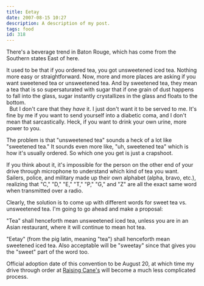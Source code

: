 ```yaml
---
title: Eetay
date: 2007-08-15 10:27
description: A description of my post.
tags: food
id: 318
---
```

There's a beverage trend in Baton Rouge, which has come from the Southern states East of here.

It used to be that if you ordered tea, you got unsweetened iced tea.  Nothing more easy or straightforward.  Now, more and more places are asking if you want sweetened tea or unsweetened tea.  And by sweetened tea, they mean a tea that is so supersaturated with sugar that if one grain of dust happens to fall into the glass, sugar instantly crystallizes in the glass and floats to the bottom.  
<span class="spanEndPreview">&nbsp;</span>
But I don't care that they <i>have</i> it.  I just don't want it to be served to me.  It's fine by me if you want to send yourself into a diabetic coma, and  I don't mean that sarcastically.  Heck, if you want to drink your own urine, more power to you.

The problem is that "unsweetened tea" sounds a heck of a lot like "sweetened tea."  It sounds even more like, "uh, sweetened tea" which is how it's usually ordered.  So which one you get is just a crapshoot.

If you think about it, it's impossible for the person on the other end of your drive through microphone to understand which kind of tea you want.  Sailers, police, and military made up <a herf="http://en.wikipedia.org/wiki/NATO_phonetic_alphabet" target="_blank">their own alphabet</a> (alpha, bravo, etc.), realizing that "C," "D," "E," "T," "P," "G," and "Z" are all the exact same word when transmitted over a radio.

Clearly, the solution is to come up with different words for sweet tea vs. unsweetened tea.  I'm going to go ahead and make a proposal:

"Tea" shall henceforth mean unsweetened iced tea, unless you are in an Asian restaurant, where it will continue to mean hot tea.

"Eetay" (from the pig latin, meaning "tea") shall henceforth mean sweetened iced tea.  Also acceptable will be "sweetay" since that gives you the "sweet" part of the word too.

Official adoption date of this convention to be August 20, at which time my drive through order at <a href="http://www.raisingcanes.com/" target="_blank">Raising Cane's</a> will become a much less complicated process.